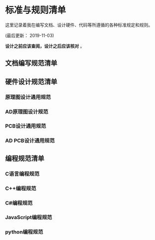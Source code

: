 # 标准与规则清单

这里记录着我在编写文档、设计硬件、代码等所遵循的各种标准规定和规则。

(最后更新： 2019-11-03)

**设计之前应该查阅，设计之后应该核对** 。

## 文档编写规范清单

## 硬件设计规范清单

### 原理图设计通用规范

### AD原理图设计规范

### PCB设计通用规范

### AD PCB设计通用规范

## 编程规范清单

### C语言编程规范

### C++编程规范

### C#编程规范

### JavaScript编程规范

### python编程规范
